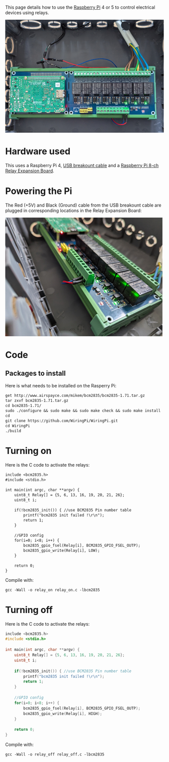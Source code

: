 This page details how to use the [Raspberry Pi](https://www.raspberrypi.com/) 4 or 5 to control electrical devices using relays.

![Pi Relay Board](../img/pi_relay.png)

# Hardware used

This uses a Raspberry Pi 4, [USB breakount cable](https://www.adafruit.com/product/4448) and a [Raspberry Pi 8-ch Relay Expansion Board](https://www.waveshare.com/rpi-relay-board-b.htm).

# Powering the Pi

The Red (+5V) and Black (Ground) cable from the USB breakount cable are plugged in corresponding locations in the Relay Expansion Board:

![Pi Relay Board USB power](../img/pi_power_usb.jpg)

# Code

## Packages to install

Here is what needs to be installed on the Rasperry Pi:
```
get http://www.airspayce.com/mikem/bcm2835/bcm2835-1.71.tar.gz
tar zxvf bcm2835-1.71.tar.gz
cd bcm2835-1.71/
sudo ./configure && sudo make && sudo make check && sudo make install
cd
git clone https://github.com/WiringPi/WiringPi.git
cd WiringPi
./build
```

# Turning on

Here is the C code to activate the relays:
```
include <bcm2835.h>
#include <stdio.h>

int main(int argc, char **argv) {
    uint8_t Relay[] = {5, 6, 13, 16, 19, 20, 21, 26};
    uint8_t i;

    if(!bcm2835_init()) { //use BCM2835 Pin number table
        printf("bcm2835 init failed !\r\n");
        return 1;
    }
    
    //GPIO config
    for(i=0; i<8; i++) {
        bcm2835_gpio_fsel(Relay[i], BCM2835_GPIO_FSEL_OUTP);
        bcm2835_gpio_write(Relay[i], LOW);
    }

    return 0;
}
```
Compile with:
```
gcc -Wall -o relay_on relay_on.c -lbcm2835
```

# Turning off

Here is the C code to activate the relays:
```c
include <bcm2835.h>
#include <stdio.h>

int main(int argc, char **argv) {
    uint8_t Relay[] = {5, 6, 13, 16, 19, 20, 21, 26};
    uint8_t i;

    if(!bcm2835_init()) { //use BCM2835 Pin number table
        printf("bcm2835 init failed !\r\n");
        return 1;
    }
    
    //GPIO config
    for(i=0; i<8; i++) {
        bcm2835_gpio_fsel(Relay[i], BCM2835_GPIO_FSEL_OUTP);
        bcm2835_gpio_write(Relay[i], HIGH);
    }

    return 0;
}
```
Compile with:
```
gcc -Wall -o relay_off relay_off.c -lbcm2835
```